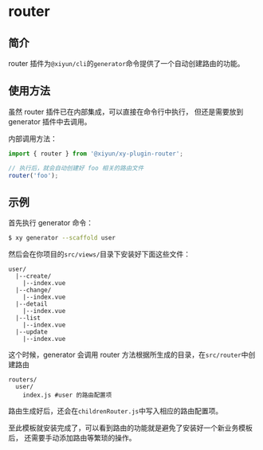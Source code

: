 # router

## 简介
router 插件为`@xiyun/cli`的`generator`命令提供了一个自动创建路由的功能。

## 使用方法

虽然 router 插件已在内部集成，可以直接在命令行中执行，
但还是需要放到 generator 插件中去调用。

内部调用方法：
```js
import { router } from '@xiyun/xy-plugin-router';

// 执行后，就会自动创建好 foo 相关的路由文件
router('foo');
```

## 示例

首先执行 generator 命令：
```bash
$ xy generator --scaffold user
```
然后会在你项目的`src/views/`目录下安装好下面这些文件：
```text
user/
  |--create/
    |--index.vue
  |--change/
    |--index.vue
  |--detail
    |--index.vue
  |--list
    |--index.vue
  |--update
    |--index.vue
```

这个时候，generator 会调用 router 方法根据所生成的目录，在`src/router`中创建路由
```text
routers/  
  user/
    index.js #user 的路由配置项
```
路由生成好后，还会在`childrenRouter.js`中写入相应的路由配置项。

至此模板就安装完成了，可以看到路由的功能就是避免了安装好一个新业务模板后，
还需要手动添加路由等繁琐的操作。
